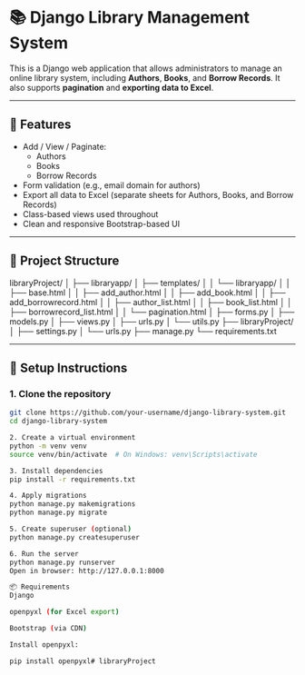 # 📚 Django Library Management System

This is a Django web application that allows administrators to manage an online library system, including **Authors**, **Books**, and **Borrow Records**. It also supports **pagination** and **exporting data to Excel**.

---

## 🚀 Features

- Add / View / Paginate:
  - Authors
  - Books
  - Borrow Records
- Form validation (e.g., email domain for authors)
- Export all data to Excel (separate sheets for Authors, Books, and Borrow Records)
- Class-based views used throughout
- Clean and responsive Bootstrap-based UI

---

## 📂 Project Structure

libraryProject/
│
├── libraryapp/
│   ├── templates/
│   │   └── libraryapp/
│   │       ├── base.html
│   │       ├── add_author.html
│   │       ├── add_book.html
│   │       ├── add_borrowrecord.html
│   │       ├── author_list.html
│   │       ├── book_list.html
│   │       ├── borrowrecord_list.html
│   │       └── pagination.html
│   ├── forms.py
│   ├── models.py
│   ├── views.py
│   ├── urls.py
│   └── utils.py
├── libraryProject/
│   ├── settings.py
│   └── urls.py
├── manage.py
└── requirements.txt



---

## 🔧 Setup Instructions

### 1. Clone the repository

```bash
git clone https://github.com/your-username/django-library-system.git
cd django-library-system

2. Create a virtual environment
python -m venv venv
source venv/bin/activate  # On Windows: venv\Scripts\activate

3. Install dependencies
pip install -r requirements.txt

4. Apply migrations
python manage.py makemigrations
python manage.py migrate

5. Create superuser (optional)
python manage.py createsuperuser

6. Run the server
python manage.py runserver
Open in browser: http://127.0.0.1:8000

📦 Requirements
Django

openpyxl (for Excel export)

Bootstrap (via CDN)

Install openpyxl:

pip install openpyxl#   l i b r a r y P r o j e c t  
 